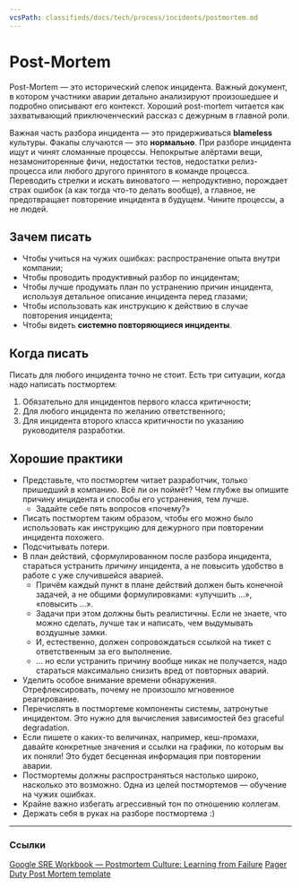 ```yaml
---
vcsPath: classifieds/docs/tech/process/incidents/postmortem.md
---
```

# Post-Mortem

Post-Mortem — это исторический слепок инцидента. Важный документ, в котором участники аварии детально анализируют произошедшее и подробно описывают его контекст. Хороший post-mortem читается как захватывающий приключенческий рассказ с дежурным в главной роли.

Важная часть разбора инцидента — это придерживаться **blameless** культуры. Факапы случаются — это **нормально**.
При разборе инцидента ищут и чинят сломанные процессы. Непокрытые алёртами вещи, незамониторенные фичи, недостатки тестов, недостатки релиз-процесса или любого другого принятого в команде процесса.
Переводить стрелки и искать виноватого — непродуктивно, порождает страх ошибок (а как тогда что-то делать вообще),
а главное, не предотвращает повторение инцидента в будущем. Чините процессы, а не людей.

## Зачем писать
- Чтобы учиться на чужих ошибках: распространение опыта внутри компании;
- Чтобы проводить продуктивный разбор по инцидентам;
- Чтобы лучше продумать план по устранению причин инцидента, используя детальное описание инцидента перед глазами;
- Чтобы использовать как инструкцию к действию в случае повторения инцидента;
- Чтобы видеть **системно повторяющиеся инциденты**.

## Когда писать
Писать для любого инцидента точно не стоит. Есть три ситуации, когда надо написать постмортем:
1. Обязательно для инцидентов
     первого класса 
    критичности;
2. Для любого инцидента по желанию ответственного;
3. Для инцидента второго класса критичности по указанию руководителя разработки.

## Хорошие практики
- Представьте, что постмортем читает разработчик, только пришедший в компанию. Всё ли он поймёт? Чем глубже вы опишите причину инцидента и способы его устранения, тем лучше.
  - Задайте себе пять вопросов «почему?»
- Писать постмортем таким образом, чтобы его можно было использовать как инструкцию для дежурного при повторении инцидента похожего.
- Подсчитывать потери.
- В план действий, сформулированном после разбора инцидента, стараться устранить *причину* инцидента, а не повысить удобство в работе с уже случившейся аварией.
  - Причём каждый пункт в плане действий должен быть конечной задачей, а не общими формулировками: «улучшить ...», «повысить ...».
  - Задачи при этом должны быть реалистичны. Если не знаете, что можно сделать, лучше так и написать, чем выдумывать воздушные замки.
  - И, естественно, должен сопровождаться ссылкой на тикет с ответственным за его выполнение.
  - ... но если устранить причину вообще никак не получается, надо стараться максимально снизить вред от повторных аварий.
- Уделить особое внимание времени обнаружения. Отрефлексировать, почему не произошло мгновенное реагирование.
- Перечислять в постмортеме компоненты системы, затронутые инцидентом. Это нужно для вычисления зависимостей без graceful degradation.
- Если пишете о каких-то величинах, например, кеш-промахи, давайте конкретные значения и ссылки на графики, по которым вы их поняли! Это будет бесценная информация при повторении аварии.
- Постмортемы должны распространяться настолько широко, насколько это возможно. Одна из целей постмортемов — обучение на чужих ошибках.
- Крайне важно избегать агрессивный тон по отношению коллегам.
- Держать себя в руках на разборе постмортема :)

---
### Ссылки
[Google SRE Workbook — Postmortem Culture: Learning from Failure](https://sre.google/workbook/postmortem-culture/)
[Pager Duty Post Mortem template](https://response.pagerduty.com/after/post_mortem_template/)
